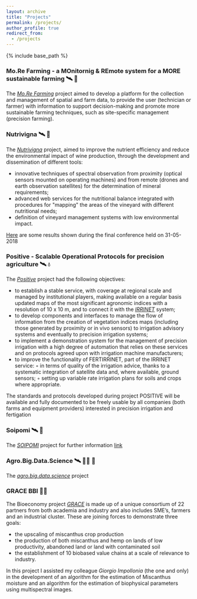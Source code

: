 ```yaml
---
layout: archive
title: "Projects"
permalink: /projects/
author_profile: true
redirect_from:
  - /projects
---
```


{% include base_path %}

### Mo.Re Farming - a MOnitornig & REmote system for a MORE sustainable farming 🛰 🚜
The *[Mo.Re Farming](http://www.morefarming.it/index.html)* project aimed to develop a platform for the collection and management of spatial and farm data, to provide the user (technician or farmer) with information to support decision-making and promote more sustainable farming techniques, such as site-specific management (precision farming). 


### Nutrivigna 🛰 🍇
The *[Nutrivigna](http://www.nutrivigna.it)* project, aimed to improve the nutrient efficiency and reduce the environmental impact of wine production, through the development and dissemination of different tools:
* innovative techniques of spectral observation from proximity (optical sensors mounted on operating machines) and from remote (drones and earth observation satellites) for the determination of mineral requirements;
* advanced web services for the nutritional balance integrated with procedures for "mapping" the areas of the vineyard with different nutritional needs;
* definition of vineyard management systems with low environmental impact.

[Here](http://www.nutrivigna.it/media/documents/nutrivigna_www/eventi/convegno%20finale/Vincini_Calegari_Croci_Nutrivigna_31_05_2018.pdf?v=20180606) are some results shown during the final conference held on 31-05-2018

### Positive - Scalable Operational Protocols for precision agriculture 🛰 💧
The *[Positive](http://www.progettopositive.it)* project had the following objectives:
* to establish a stable service, with coverage at regional scale and managed by institutional players, making available on a regular basis updated maps of the most significant agronomic indices with a resolution of 10 x 10 m, and to connect it with the [*IRRINET*](https://www.irriframe.it/irriframe/home/index_er) system;
* to develop components and interfaces to manage the flow of information from the creation of vegetation indices maps (including those generated by proximity or in vivo sensors) to irrigation advisory systems and eventually to precision irrigation systems;
* to implement a demonstration system for the management of precision irrigation with a high degree of automation that relies on these services and on protocols agreed upon with irrigation machine manufacturers;
* to improve the functionality of FERTIRRINET, part of the IRRINET service:
◦ in terms of quality of the irrigation advice, thanks to a systematic integration of satellite data and, where available, ground sensors;
◦ setting up variable rate irrigation plans for soils and crops where appropriate.

The standards and protocols developed during project POSITIVE will be available and fully documented to be freely usable by all companies (both farms and equipment providers) interested in precision irrigation and fertigation

### Soipomi 🛰 🍅
The *[SOIPOMI](https://progetti.crpv.it/Home/ProjectDetail/60)* project 
for further information [link](https://oipomodoronorditalia.it/2019/09/24/lo-studio-delle-immagini-satellitari-per-migliorare-la-produzione-progetto-di-oi-e-regione-emilia-romagna/)

### Agro.Big.Data.Science 🛰 🥬🍐 🥝
The *[agro.big.data.science](http://agrobigdatascience.it/)* project

### GRACE BBI 🌾🌾
The Bioeconomy project *[GRACE](https://www.grace-bbi.eu/)* is made up of a unique consortium of 22 partners from both academia and industry and also includes SME’s, farmers and an industrial cluster. These are joining forces to demonstrate three goals:
* the upscaling of miscanthus crop production
* the production of both miscanthus and hemp on lands of low productivity, abandoned land or land with contaminated soil
* the establishment of 10 biobased value chains at a scale of relevance to industry.

In this project I assisted my colleague *Giorgio Impollonia* (the one and only) in the development of an algorithm for the estimation of Miscanthus moisture and an algorithm for the estimation of biophysical parameters using multispectral images.
